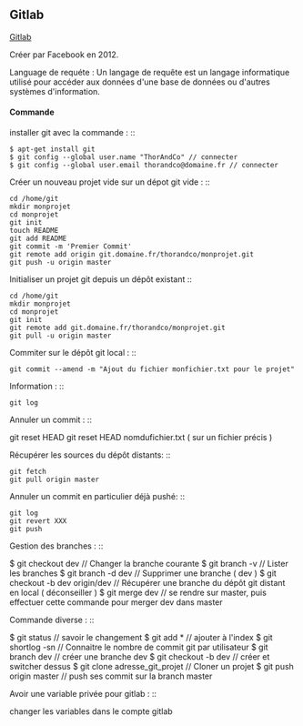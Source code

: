## Gitlab


[Gitlab](https://gitlab.com/)

Créer par Facebook en 2012.

Language de requéte :
Un langage de requête est un langage informatique utilisé pour accéder aux données d'une base de données ou d'autres systèmes d'information.

#### Commande


 installer git avec la commande :
 ::

    $ apt-get install git
    $ git config --global user.name "ThorAndCo" // connecter
    $ git config --global user.email thorandco@domaine.fr // connecter

Créer un nouveau projet vide sur un dépot git vide :
::

    cd /home/git
    mkdir monprojet
    cd monprojet
    git init
    touch README
    git add README
    git commit -m 'Premier Commit'
    git remote add origin git.domaine.fr/thorandco/monprojet.git
    git push -u origin master

 Initialiser un projet git depuis un dépôt existant
 ::

    cd /home/git
    mkdir monprojet
    cd monprojet
    git init
    git remote add git.domaine.fr/thorandco/monprojet.git
    git pull -u origin master

Commiter sur le dépôt git local :
::

    git commit --amend -m "Ajout du fichier monfichier.txt pour le projet"

Information :
::

    git log

Annuler un commit :
::

   git reset HEAD
   git reset HEAD nomdufichier.txt ( sur un fichier précis )

Récupérer les sources du dépôt distants:
::

    git fetch
    git pull origin master

Annuler un commit en particulier déjà pushé:
::

    git log
    git revert XXX
    git push

Gestion des branches :
::

  $ git checkout dev // Changer la branche courante
  $ git branch -v // Lister les branches
  $ git branch -d dev // Supprimer une branche ( dev )
  $ git checkout -b dev origin/dev // Récupérer une branche du dépôt git distant en local ( déconseiller )
  $ git merge dev // se rendre sur master, puis effectuer cette commande pour merger dev dans master

Commande diverse :
::

  $ git status // savoir le changement
  $ git add * // ajouter à l'index
  $ git shortlog -sn // Connaitre le nombre de commit git par utilisateur
  $ git branch dev // créer une branche dev
  $ git checkout -b dev // créer et switcher dessus
  $ git clone adresse_git_projet // Cloner un projet
  $ git push origin master // push ses commit sur la branch master



Avoir une variable privée pour gitlab :
::

 changer les variables dans le compte gitlab
